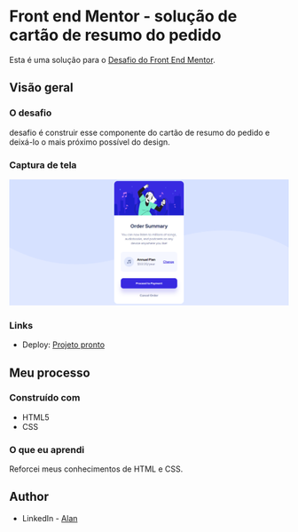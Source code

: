 # Front end Mentor - solução de cartão de resumo do pedido

Esta é uma solução para o [Desafio do Front End Mentor](https://www.frontendmentor.io/challenges/order-summary-component-QlPmajDUj).


## Visão geral

### O desafio

desafio é construir esse componente do cartão de resumo do pedido e deixá-lo o mais próximo possível do design.


### Captura de tela

![](./images/img-do-projeto.png)



### Links

- Deploy: [Projeto pronto](https://allanjrcorrea.github.io/Order-summary-component/)


## Meu processo

### Construído com

- HTML5
- CSS


### O que eu aprendi

Reforcei meus conhecimentos de HTML e CSS.


## Author

- LinkedIn - [Alan](https://www.linkedin.com/in/allanajc/)
